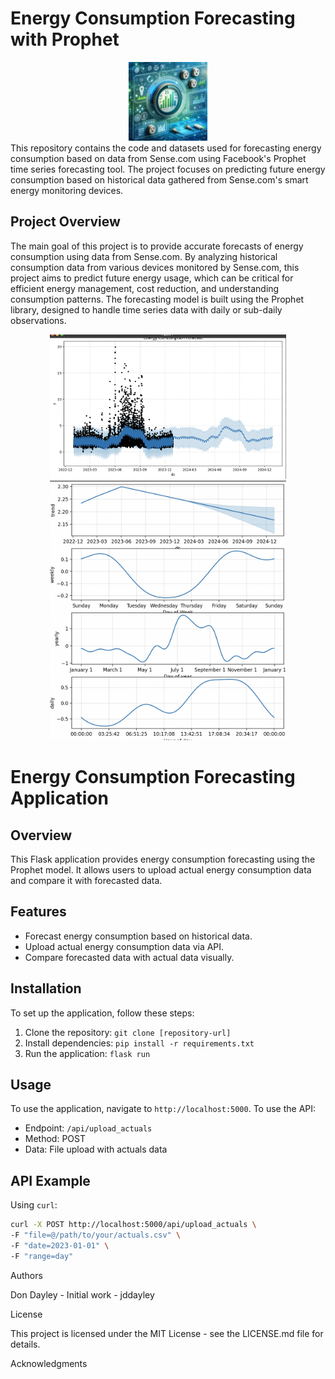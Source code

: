 # Energy Consumption Forecasting with Prophet
<div align="center">
<img src="Electric_Forecast_1.png" width="25%" >
</div>
This repository contains the code and datasets used for forecasting energy consumption based on data from Sense.com using Facebook's Prophet time series forecasting tool. The project focuses on predicting future energy consumption based on historical data gathered from Sense.com's smart energy monitoring devices.

## Project Overview

The main goal of this project is to provide accurate forecasts of energy consumption using data from Sense.com. By analyzing historical consumption data from various devices monitored by Sense.com, this project aims to predict future energy usage, which can be critical for efficient energy management, cost reduction, and understanding consumption patterns. The forecasting model is built using the Prophet library, designed to handle time series data with daily or sub-daily observations.

<div align="center">
<img src="screenshot.png" width="75%" >
  <img src="screenshot_2.png" width="75%" >
</div>

# Energy Consumption Forecasting Application

## Overview
This Flask application provides energy consumption forecasting using the Prophet model. It allows users to upload actual energy consumption data and compare it with forecasted data.

## Features
- Forecast energy consumption based on historical data.
- Upload actual energy consumption data via API.
- Compare forecasted data with actual data visually.

## Installation
To set up the application, follow these steps:
1. Clone the repository: `git clone [repository-url]`
2. Install dependencies: `pip install -r requirements.txt`
3. Run the application: `flask run`

## Usage
To use the application, navigate to `http://localhost:5000`. To use the API:
- Endpoint: `/api/upload_actuals`
- Method: POST
- Data: File upload with actuals data

## API Example
Using `curl`:
```bash
curl -X POST http://localhost:5000/api/upload_actuals \
-F "file=@/path/to/your/actuals.csv" \
-F "date=2023-01-01" \
-F "range=day"
```



Authors

Don Dayley - Initial work - jddayley


License

This project is licensed under the MIT License - see the LICENSE.md file for details.

Acknowledgments
